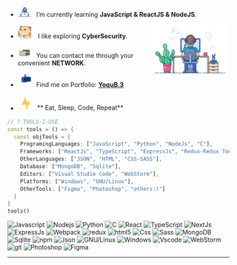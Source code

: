 -  <img alt="GIF" src="https://github.com/Yoqubjon3/Yoqubjon3/blob/main/image_gif/Developer.gif" width="30" /> &nbsp; I’m currently learning **JavaScript & ReactJS & NodeJS**. <img width="37%" align="right" alt="Github Image" src="https://github.com/Yoqubjon3/Yoqubjon3/blob/main/image_gif/dev-working_rounded.gif"/><br><br>
- <img src="https://github.com/Yoqubjon3/Yoqubjon3/blob/main/image_gif/hyperkitty.gif" width="30" />&nbsp;&nbsp;&nbsp; I like exploring **CyberSecurity**. <br><br>
- <img src="https://github.com/Yoqubjon3/Yoqubjon3/blob/main/image_gif/message.gif" width="30" />&nbsp;&nbsp; You can contact me through your convenient **NETWORK**. <br><br>
- <img src="https://github.com/Yoqubjon3/Yoqubjon3/blob/main/image_gif/letterbox.gif" width="30" /> &nbsp; Find me on Portfolio: **[YoquB.3](https://www.google.com)**<br> <br>
- &nbsp;&nbsp;<img src="https://github.com/Yoqubjon3/Yoqubjon3/blob/main/image_gif/lightning.gif" width="20" />&nbsp;&nbsp;&nbsp;&nbsp;** Eat, Sleep, Code, Repeat**<br>

```dart
// ? TOOLS-I-USE
const tools = () => {
  const objTools = {
    ProgramingLanguages: ["JavaScript", "Python", "NodeJs", "C"],
    Frameworks: ["ReactJs", "TypeScript", "ExpressJs", "Redux-Redux Toolkit", "NextJs"],
    OtherLanguages: ["JSON", "HTML", "CSS-SASS"],
    Database: ["MongoDB", "Sqlite"],
    Editors: ["Visual Studio Code", "WebStorm"],
    Platforms: ["Windows", "GNU/Linux"],
    OtherTools: ["Figma", "Photoshop", "others:)"]
  }
}
tools()
```

![Javascript](https://img.shields.io/badge/JavaScript-323330?style=flat&logo=javascript&logoColor=F7DF1E)
<img alt="Nodejs" src="https://img.shields.io/badge/-Nodejs-43853d?style=flat-square&logo=Node.js&logoColor=white" />
![Python](https://img.shields.io/badge/Python-FFD43B?style=flat&logo=python&logoColor=darkgreen)
![C](https://img.shields.io/badge/C-00599C?style=flat&logo=c&logoColor=white)
<img alt="React" src="https://img.shields.io/badge/-React-45b8d8?style=flat-square&logo=react&logoColor=white" />
<img alt="TypeScript" src="https://img.shields.io/badge/-TypeScript-007ACC?style=flat-square&logo=typescript&logoColor=white" />
![NextJs](https://img.shields.io/badge/-NextJs-success)
![ExpressJs](https://img.shields.io/badge/-ExpressJs-orange)
<img alt="Webpack" src="https://img.shields.io/badge/-Webpack-8DD6F9?style=flat-square&logo=webpack&logoColor=white" /> 
<img alt="redux" src="https://img.shields.io/badge/-Redux-764ABC?style=flat-square&logo=redux&logoColor=white" />
<img alt="html5" src="https://img.shields.io/badge/-HTML5-E34F26?style=flat-square&logo=html5&logoColor=white" />
![Css](https://img.shields.io/badge/CSS3-1572B6?style=flat&logo=css3&logoColor=white)
<img alt="Sass" src="https://img.shields.io/badge/-Sass-CC6699?style=flat-square&logo=sass&logoColor=white" />
<img alt="MongoDB" src="https://img.shields.io/badge/-MongoDB-13aa52?style=flat-square&logo=mongodb&logoColor=white" />
![Sqlite](https://img.shields.io/badge/SQLite-07405E?style=flat&logo=sqlite&logoColor=white)
<img alt="npm" src="https://img.shields.io/badge/-NPM-CB3837?style=flat-square&logo=npm&logoColor=white" />
![Json](https://img.shields.io/badge/json-5E5C5C?style=flat&logo=json&logoColor=white)
![GNU/Linux](https://img.shields.io/badge/Linux-FCC624?style=flat&logo=linux&logoColor=black)
![Windows](https://img.shields.io/badge/-Windows10-blue)
![Vscode](https://img.shields.io/badge/Visual_Studio_Code-0078D4?style=flat&logo=visual%20studio%20code&logoColor=white)
![WebStorm](https://img.shields.io/badge/-WebStrom-crimson)
<img alt="git" src="https://img.shields.io/badge/-Git-F05032?style=flat-square&logo=git&logoColor=white" />
![Photoshop](https://img.shields.io/badge/Adobe%20Photoshop-31A8FF?style=flat&logo=Adobe%20Photoshop&logoColor=black)
![Figma](https://img.shields.io/badge/Figma-F24E1E?style=flat&logo=figma&logoColor=white)
<hr></hr>
